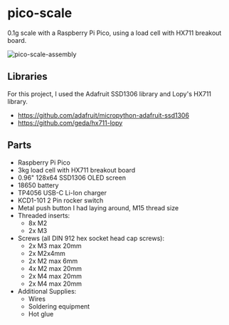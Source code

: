 # pico-scale
0.1g scale with a Raspberry Pi Pico, using a load cell with HX711 breakout board.

![pico-scale-assembly](pico-scale-assemply.png)

## Libraries
For this project, I used the Adafruit SSD1306 library and Lopy's HX711 library.
- https://github.com/adafruit/micropython-adafruit-ssd1306
- https://github.com/geda/hx711-lopy

## Parts
- Raspberry Pi Pico
- 3kg load cell with HX711 breakout board
- 0.96" 128x64 SSD1306 OLED screen
- 18650 battery
- TP4056 USB-C Li-Ion charger
- KCD1-101 2 Pin rocker switch
- Metal push button I had laying around, M15 thread size
- Threaded inserts:
  - 8x M2
  - 2x M3
- Screws (all DIN 912 hex socket head cap screws):
  - 2x M3 max 20mm
  - 2x M2x4mm
  - 2x M2 max 6mm
  - 4x M2 max 20mm
  - 2x M4 max 20mm
  - 2x M4 max 20mm
- Additional Supplies:
  - Wires
  - Soldering equipment
  - Hot glue
